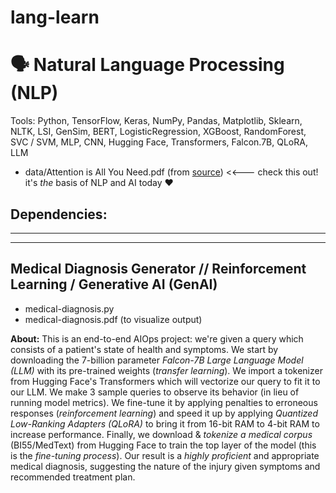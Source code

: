 # lang-learn

# 🗣️ Natural Language Processing (NLP)
Tools: Python, TensorFlow, Keras, NumPy, Pandas, Matplotlib, Sklearn, NLTK, LSI, GenSim, BERT, LogisticRegression, XGBoost, RandomForest, SVC / SVM, MLP, CNN, Hugging Face, Transformers, Falcon.7B, QLoRA, LLM
- data/Attention is All You Need.pdf (from [source](https://arxiv.org/abs/1706.03762)) <<--- check this out! it's _the_ basis of NLP and AI today ♥

Dependencies:
- 

---  
---  

## Medical Diagnosis Generator // Reinforcement Learning / Generative AI (GenAI)
- medical-diagnosis.py
- medical-diagnosis.pdf (to visualize output)

**About:** This is an end-to-end AIOps project: we're given a query which consists of a patient's state of health and symptoms. We start by downloading the 7-billion parameter _Falcon-7B_ *Large Language Model (LLM)* with its pre-trained weights (*transfer learning*). We import a tokenizer from Hugging Face's Transformers which will vectorize our query to fit it to our LLM. We make 3 sample queries to observe its behavior (in lieu of running model metrics). We fine-tune it by applying penalties to erroneous responses (*reinforcement learning*) and speed it up by applying *Quantized Low-Ranking Adapters (QLoRA)* to bring it from 16-bit RAM to 4-bit RAM to increase performance. Finally, we download & *tokenize a medical corpus* (BI55/MedText) from Hugging Face to train the top layer of the model (this is the *fine-tuning process*). Our result is a _highly proficient_ and appropriate medical diagnosis, suggesting the nature of the injury given symptoms and recommended treatment plan.
